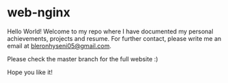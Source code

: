 # web-nginx

Hello World!
Welcome to my repo where I have documented my personal achievements, projects and resume. 
For further contact, please write me an email at bleronhyseni05@gmail.com.

Please check the master branch for the full website :)

Hope you like it!
